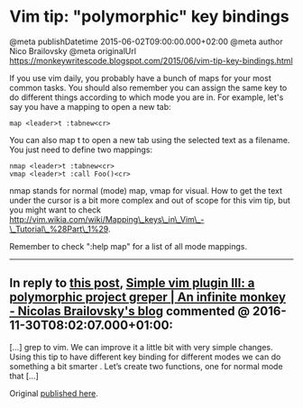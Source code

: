 # Vim tip: "polymorphic" key bindings

@meta publishDatetime 2015-06-02T09:00:00.000+02:00
@meta author Nico Brailovsky
@meta originalUrl https://monkeywritescode.blogspot.com/2015/06/vim-tip-key-bindings.html

If you use vim daily, you probably have a bunch of maps for your most common tasks. You should also remember you can assign the same key to do different things according to which mode you are
in. For example, let's say you have a mapping to open a new tab:

```
map <leader>t :tabnew<cr>
```

You can also map t to open a new tab using the selected text as a filename. You just need to define two mappings:

```
nmap <leader>t :tabnew<cr>
vmap <leader>t :call Foo()<cr>
```

nmap stands for normal (mode) map, vmap for visual. How to get the text under the cursor is a bit more complex and out of scope for this vim tip, but you might want to check http://vim.wikia.com/wiki/Mapping\_keys\_in\_Vim\_-\_Tutorial\_%28Part\_1%29.

Remember to check ":help map" for a list of all mode mappings.


---
## In reply to [this post](), [Simple vim plugin III: a polymorphic project greper | An infinite monkey - Nicolas Brailovsky&#39;s blog](/blog_md/2016/1130_SimplevimpluginIIIapolymorphicprojectgreper.md) commented @ 2016-11-30T08:02:07.000+01:00:

[…] grep to vim. We can improve it a little bit with very simple changes. Using this tip to have different key binding for different modes we can do something a bit smarter . Let’s create two functions, one for normal mode that […]

Original [published here](/blog_md/2015/0602_Vimtippolymorphickeybindings.md).
